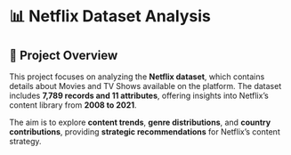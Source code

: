 # 📊 Netflix Dataset Analysis

## 🎯 Project Overview
This project focuses on analyzing the **Netflix dataset**, which contains details about Movies and TV Shows available on the platform. The dataset includes **7,789 records and 11 attributes**, offering insights into Netflix’s content library from **2008 to 2021**.  

The aim is to explore **content trends**, **genre distributions**, and **country contributions**, providing **strategic recommendations** for Netflix’s content strategy.

